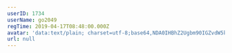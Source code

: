 ```yaml
---
userID: 1734
userName: go2049
regTime: 2019-04-17T08:48:00.000Z
avatar: 'data:text/plain; charset=utf-8;base64,NDA0IHBhZ2Ugbm90IGZvdW5kCg=='
url: null
---
```



